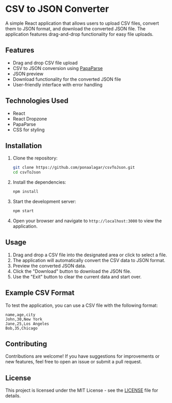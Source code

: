 # CSV to JSON Converter

A simple React application that allows users to upload CSV files, convert them to JSON format, and download the converted JSON file. The application features drag-and-drop functionality for easy file uploads.

## Features

- Drag and drop CSV file upload
- CSV to JSON conversion using [PapaParse](https://www.papaparse.com/)
- JSON preview
- Download functionality for the converted JSON file
- User-friendly interface with error handling

## Technologies Used

- React
- React Dropzone
- PapaParse
- CSS for styling

## Installation

1. Clone the repository:

   ```bash
   git clone https://github.com/ponaalagar/csvToJson.git
   cd csvToJson
   ```

2. Install the dependencies:

   ```bash
   npm install
   ```

3. Start the development server:

   ```bash
   npm start
   ```

4. Open your browser and navigate to `http://localhost:3000` to view the application.

## Usage

1. Drag and drop a CSV file into the designated area or click to select a file.
2. The application will automatically convert the CSV data to JSON format.
3. Preview the converted JSON data.
4. Click the "Download" button to download the JSON file.
5. Use the "Exit" button to clear the current data and start over.

## Example CSV Format

To test the application, you can use a CSV file with the following format:
```csv
name,age,city
John,30,New York
Jane,25,Los Angeles
Bob,35,Chicago

```
## Contributing

Contributions are welcome! If you have suggestions for improvements or new features, feel free to open an issue or submit a pull request.

## License

This project is licensed under the MIT License - see the [LICENSE](LICENSE) file for details.
